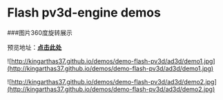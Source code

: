 Flash pv3d-engine demos
================================

###图片360度旋转展示

预览地址：[**点击此处**](http://kingarthas37.github.io/demos/demo-flash-pv3d/ad3d/index.html)

![http://kingarthas37.github.io/demos/demo-flash-pv3d/ad3d/demo1.jpg](http://kingarthas37.github.io/demos/demo-flash-pv3d/ad3d/demo1.jpg)

![http://kingarthas37.github.io/demos/demo-flash-pv3d/ad3d/demo2.jpg](http://kingarthas37.github.io/demos/demo-flash-pv3d/ad3d/demo2.jpg)
